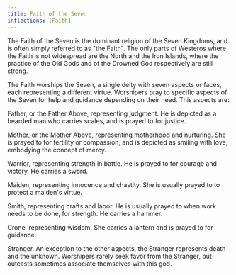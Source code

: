 ```yaml
---
title: Faith of the Seven
inflections: [Faith]
---
```


The Faith of the Seven is the dominant religion of the Seven Kingdoms, and is often simply referred to as "the Faith". The only parts of Westeros where the Faith is not widespread are the North and the Iron Islands, where the practice of the Old Gods and of the Drowned God respectively are still strong.

The Faith worships the Seven, a single deity with seven aspects or faces, each representing a different virtue. Worshipers pray to specific aspects of the Seven for help and guidance depending on their need. This aspects are:

Father, or the Father Above, representing judgment. He is depicted as a bearded man who carries scales, and is prayed to for justice.

Mother, or the Mother Above, representing motherhood and nurturing. She is prayed to for fertility or compassion, and is depicted as smiling with love, embodying the concept of mercy.

Warrior, representing strength in battle. He is prayed to for courage and victory. He carries a sword.

Maiden, representing innocence and chastity. She is usually prayed to to protect a maiden's virtue.

Smith, representing crafts and labor. He is usually prayed to when work needs to be done, for strength. He carries a hammer.

Crone, representing wisdom. She carries a lantern and is prayed to for guidance.

Stranger. An exception to the other aspects, the Stranger represents death and the unknown. Worshipers rarely seek favor from the Stranger, but outcasts sometimes associate themselves with this god. 


